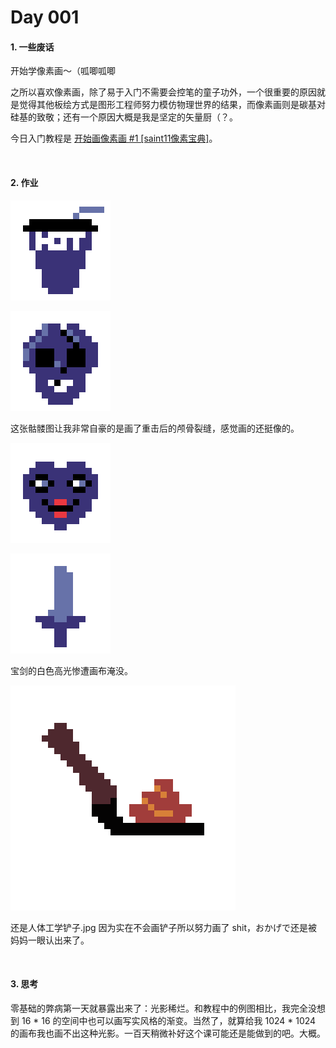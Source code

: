 # Day 001

#### 1. 一些废话

开始学像素画～（呱唧呱唧

之所以喜欢像素画，除了易于入门不需要会控笔的童子功外，一个很重要的原因就是觉得其他板绘方式是图形工程师努力模仿物理世界的结果，而像素画则是碳基对硅基的致敬；还有一个原因大概是我是坚定的矢量厨（？。

今日入门教程是 [开始画像素画 #1 \[saint11像素宝典\]](https://www.bilibili.com/read/cv1735452?spm_id_from=333.999.0.0)。

<br>

#### 2. 作业

![杯子](../images/20230131/Sprite-0002.png)

![骷髅](../images/20230131/Sprite-0003.png)

这张骷髅图让我非常自豪的是画了重击后的颅骨裂缝，感觉画的还挺像的。

![人脸](../images/20230131/Sprite-0004.png)

![宝剑](../images/20230131/Sprite-0006.png)

宝剑的白色高光惨遭画布淹没。

![铲子](../images/20230131/Sprite-0008.png)

还是人体工学铲子.jpg 因为实在不会画铲子所以努力画了 shit，おかげで还是被妈妈一眼认出来了。

<br>

#### 3. 思考

零基础的弊病第一天就暴露出来了：光影稀烂。和教程中的例图相比，我完全没想到 16 * 16 的空间中也可以画写实风格的渐变。当然了，就算给我 1024 * 1024 的画布我也画不出这种光影。一百天稍微补好这个课可能还是能做到的吧。大概。
